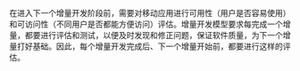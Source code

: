 在进入下一个增量开发阶段前，需要对移动应用进行可用性（用户是否容易使用）和可访问性（不同用户是否都能方便访问）评估。增量开发模型要求每完成一个增量，都要进行评估和测试，以便及时发现和修正问题，保证软件质量，为下一个增量打好基础。因此，每个增量开发完成后、下一个增量开始前，都要进行这样的评估。